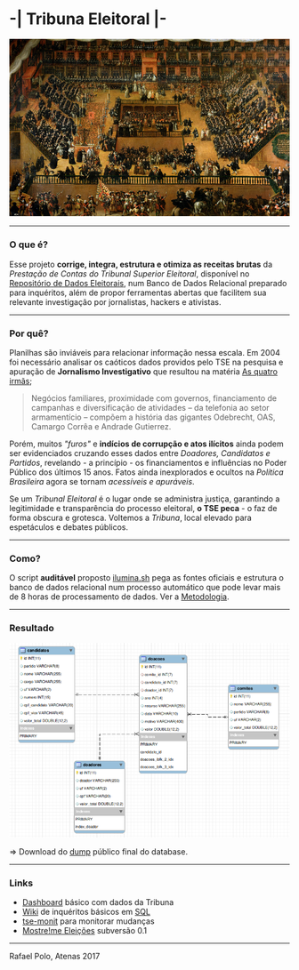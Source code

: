 # -| Tribuna Eleitoral |-

[![auto-de-fe](doc/francisco_rizi-auto_de_fe.jpg)](https://upload.wikimedia.org/wikipedia/commons/2/28/Francisco_rizi-auto_de_fe.jpg)


----
### O que é?
Esse projeto **corrige, integra, estrutura e otimiza as receitas brutas** da *Prestação de Contas do Tribunal Superior Eleitoral*, disponível no [Repositório de Dados Eleitorais](http://www.tse.jus.br/eleicoes/estatisticas/repositorio-de-dados-eleitorais/), num Banco de Dados Relacional preparado para inquéritos, além de propor ferramentas abertas que facilitem sua relevante investigação por jornalistas, hackers e ativistas.

----

### Por quê?

Planilhas são inviáveis para relacionar informação nessa escala. Em 2004 foi necessário analisar os caóticos dados providos pelo TSE na pesquisa e apuração de **Jornalismo Investigativo** que resultou na matéria [As quatro irmãs](http://apublica.org/2014/06/as-quatro-irmas/);
> Negócios familiares, proximidade com governos, financiamento de campanhas e diversificação de atividades – da telefonia ao setor armamentício – compõem a história das gigantes Odebrecht, OAS, Camargo Corrêa e Andrade Gutierrez.

Porém, muitos *"furos"* e **indícios de corrupção e atos ilícitos** ainda podem ser evidenciados cruzando esses dados entre *Doadores, Candidatos e Partidos*, revelando - a princípio - os financiamentos e influências no Poder Público dos últimos 15 anos. Fatos ainda inexplorados e ocultos na *Política Brasileira* agora se tornam *acessíveis e apuráveis*.

Se um *Tribunal Eleitoral* é o lugar onde se administra justiça, garantindo a legitimidade e transparência do processo eleitoral, **o TSE peca** - o faz de forma obscura e grotesca. Voltemos a *Tribuna*, local elevado para espetáculos e debates públicos.

---

### Como?

O script **auditável** proposto [ilumina.sh](ilumina.sh) pega as fontes oficiais e estrutura o banco de dados relacional num processo automático que pode levar mais de 8 horas de processamento de dados. Ver a [Metodologia](doc/metodologia.md).

---

### Resultado
![modelo](doc/modelo.png)

=> Download do [dump](http://extrapolo.com/projeto/tse/tse2016.sql.tar.bz2) público final do database.

---

### Links

- [Dashboard](https://meta.mostre.me/public/dashboard/af26d09e-2994-4e39-8593-49e8a87fe5f5) básico com dados da Tribuna
- [Wiki](https://github.com/rafapolo/tribuna/wiki/SQL) de inquéritos básicos em [SQL](https://pt.wikipedia.org/wiki/SQL)
- [tse-monit](https://try.gogs.io/rafapolo/tse-monit) para monitorar mudanças
- [Mostre!me Eleições](https://mostre.me/eleicoes) subversão 0.1
---

Rafael Polo, Atenas 2017
